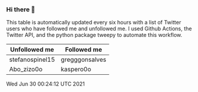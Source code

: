 ### Hi there 👋

This table is automatically updated every six hours with a list of Twitter users who have followed me and unfollowed me. I used Github Actions, the Twitter API, and the python package tweepy to automate this workflow.

| Unfollowed me |  Followed me |
| --- | --- |
|stefanospinel15|gregggonsalves|
|Abo_zizo0o|kaspero0o|
Wed Jun 30 00:24:12 UTC 2021
